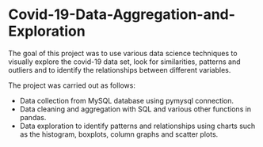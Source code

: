 # Covid-19-Data-Aggregation-and-Exploration
The goal of this project was to use various data science techniques to visually explore the covid-19 data set, look for similarities, patterns and outliers and to identify the relationships between different variables.

The project was carried out as follows:
* Data collection from MySQL database using pymysql connection.
* Data cleaning and aggregation with SQL and various other functions in pandas.
* Data exploration to identify patterns and relationships using charts such as the histogram, boxplots, column graphs and scatter plots.
